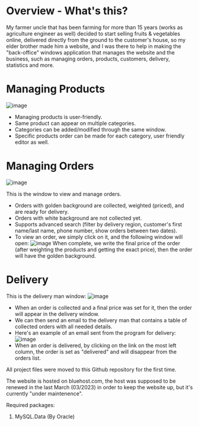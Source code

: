 # Overview - What's this?
My farmer uncle that has been farming for more than 15 years (works as agriculture engineer as well) decided to start selling fruits & vegetables online, delivered directly from the ground to the customer's house, so my elder brother made him a website, and I was there to help in making the "back-office" windows application that manages the website and the business, such as managing orders, products, customers, delivery, statistics and more.

# Managing Products
![image](https://user-images.githubusercontent.com/36423427/234229345-ebac3f5a-0e6c-4217-a9a4-f9dda7a280f0.png)
* Managing products is user-friendly.
* Same product can appear on multiple categories.
* Categories can be added/modified through the same window.
* Specific products order can be made for each category, user friendly editor as well.

# Managing Orders
![image](https://user-images.githubusercontent.com/36423427/234231926-f55b2959-24ef-4e91-abe0-628a29939edc.png)

This is the window to view and manage orders.
* Orders with golden background are collected, weighted (priced), and are ready for delivery.
* Orders with white background are not collected yet.
* Supports advanced search (filter by delivery region, customer's first name/last name, phone number, show orders between two dates).
* To view an order, we simply click on it, and the following window will open:
![image](https://user-images.githubusercontent.com/36423427/234238179-d1d429a5-fbbd-4b4d-bcb4-d8a4e501595c.png)
When complete, we write the final price of the order (after weighting the products and getting the exact price), then the order will have the golden background.

# Delivery
This is the delivery man window:
![image](https://user-images.githubusercontent.com/36423427/234234666-f5dd12a4-9932-4ef4-8376-b0a0a908fa62.png)

* When an order is collected and a final price was set for it, then the order will appear in the delivery window.
* We can then send an email to the delivery man that contains a table of collected orders with all needed details.
* Here's an example of an email sent from the program for delivery:
![image](https://user-images.githubusercontent.com/36423427/234241462-02f6f5c8-b27e-4947-832c-ea3a1c8f4649.png)
* When an order is delivered, by clicking on the link on the most left column, the order is set as "delivered" and will disappear from the orders list.



All project files were moved to this Github repository for the first time.

The website is hosted on bluehost.com, the host was supposed to be renewed in the last March (03/2023) in order to keep the website up, but it's currently "under maintenence".

Required packages:
1. MySQL.Data (By Oracle)
